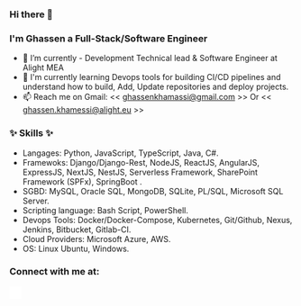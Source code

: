 ### Hi there 👋 
### I'm Ghassen a Full-Stack/Software Engineer

- 🔭 I’m currently - Development Technical lead & Software Engineer at Alight MEA
- 🌱 I'm currently learning Devops tools for building CI/CD pipelines and understand how to build, Add, Update repositories and deploy projects.
- 📫 Reach me on Gmail: << ghassenkhamassi@gmail.com >> Or << ghassen.khamessi@alight.eu >>


### ✨ Skills ✨
- Langages: Python, JavaScript, TypeScript, Java, C#.
- Framewoks: Django/Django-Rest, NodeJS, ReactJS, AngularJS, ExpressJS, NextJS, NestJS, Serverless Framework, SharePoint Framework (SPFx), SpringBoot .
- SGBD: MySQL, Oracle SQL, MongoDB, SQLite, PL/SQL, Microsoft SQL Server.
- Scripting language: Bash Script, PowerShell.
- Devops Tools: Docker/Docker-Compose, Kubernetes, Git/Github, Nexus, Jenkins, Bitbucket, Gitlab-CI.
- Cloud Providers: Microsoft Azure, AWS.
- OS: Linux Ubuntu, Windows.

### Connect with me at:
<a href="https://www.linkedin.com/in/ghassen-khamassi-766b261b6/"><img align = "left" width="22px" src="https://github.com/codeSTACKr/codeSTACKr/raw/master/img/linkedin-dark.svg" /></a>
